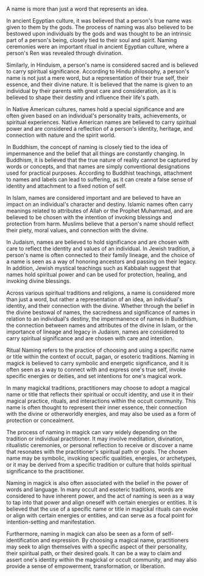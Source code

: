 A name is more than just a word that represents an idea.

In ancient Egyptian culture, it was believed that a person's true name was given to them by the gods.
The process of naming was also believed to be bestowed upon individuals by the gods and was thought to be an intrinsic part of a person's being, closely tied to their soul and spirit. Naming ceremonies were an important ritual in ancient Egyptian culture, where a person's Ren was revealed through divination.

Similarly, in Hinduism, a person's name is considered sacred and is believed to carry spiritual significance. According to Hindu philosophy, a person's name is not just a mere word, but a representation of their true self, their essence, and their divine nature. It is believed that the name is given to an individual by their parents with great care and consideration, as it is believed to shape their destiny and influence their life's path.

In Native American cultures, names hold a special significance and are often given based on an individual's personality traits, achievements, or spiritual experiences. Native American names are believed to carry spiritual power and are considered a reflection of a person's identity, heritage, and connection with nature and the spirit world.

In Buddhism, the concept of naming is closely tied to the idea of impermanence and the belief that all things are constantly changing. In Buddhism, it is believed that the true nature of reality cannot be captured by words or concepts, and that names are simply conventional designations used for practical purposes. According to Buddhist teachings, attachment to names and labels can lead to suffering, as it can create a false sense of identity and attachment to a fixed notion of self.

In Islam, names are considered important and are believed to have an impact on an individual's character and destiny. Islamic names often carry meanings related to attributes of Allah or the Prophet Muhammad, and are believed to be chosen with the intention of invoking blessings and protection from harm. Muslims believe that a person's name should reflect their piety, moral values, and connection with the divine.

In Judaism, names are believed to hold significance and are chosen with care to reflect the identity and values of an individual. In Jewish tradition, a person's name is often connected to their family lineage, and the choice of a name is seen as a way of honoring ancestors and passing on their legacy. In addition, Jewish mystical teachings such as Kabbalah suggest that names hold spiritual power and can be used for protection, healing, and invoking divine blessings.

Across various spiritual traditions and religions, a name is considered more than just a word, but rather a representation of an idea, an individual's identity, and their connection with the divine. Whether through the belief in the divine bestowal of names, the sacredness and significance of names in relation to an individual's destiny, the impermanence of names in Buddhism, the connection between names and attributes of the divine in Islam, or the importance of lineage and legacy in Judaism, names are considered to carry spiritual significance and are chosen with care and intention.

Ritual Naming refers to the practice of choosing and using a specific name or title within the context of occult, pagan, or esoteric traditions. Naming in magick is believed to carry symbolic and energetic significance, and it is often seen as a way to connect with and express one's true self, invoke specific energies or deities, and set intentions for one's magical work.

In many magickal traditions, practitioners may choose to adopt a magical name or title that reflects their spiritual or occult identity, and use it in their magical practice, rituals, and interactions within the occult community. This name is often thought to represent their inner essence, their connection with the divine or otherworldly energies, and may also be used as a form of protection or concealment.

The process of naming in magick can vary widely depending on the tradition or individual practitioner. It may involve meditation, divination, ritualistic ceremonies, or personal reflection to receive or discover a name that resonates with the practitioner's spiritual path or goals. The chosen name may be symbolic, invoking specific qualities, energies, or archetypes, or it may be derived from a specific tradition or culture that holds spiritual significance to the practitioner.

Naming in magick is also often associated with the belief in the power of words and language. In many occult and esoteric traditions, words are considered to have inherent power, and the act of naming is seen as a way to tap into that power and align oneself with certain energies or entities. It is believed that the use of a specific name or title in magickal rituals can evoke or align with certain energies or entities, and can serve as a focal point for intention-setting and manifestation.

Furthermore, naming in magick can also be seen as a form of self-identification and expression. By choosing a magical name, practitioners may seek to align themselves with a specific aspect of their personality, their spiritual path, or their desired goals. It can be a way to claim and assert one's identity within the magickal or occult community, and may also provide a sense of empowerment, transformation, or liberation.
